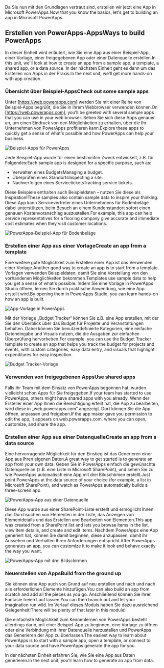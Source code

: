 <span data-ttu-id="63ade-101">Da Sie nun mit den Grundlagen vertraut sind, erstellen wir jetzt eine App in Microsoft PowerApps.</span><span class="sxs-lookup"><span data-stu-id="63ade-101">Now that you know the basics, let's get to building an app in Microsoft PowerApps.</span></span>

## <a name="ways-to-build-powerapps"></a><span data-ttu-id="63ade-102">Erstellen von PowerApps-Apps</span><span class="sxs-lookup"><span data-stu-id="63ade-102">Ways to build PowerApps</span></span>
<span data-ttu-id="63ade-103">In dieser Einheit wird erläutert, wie Sie eine App aus einer Beispiel-App, einer Vorlage, einer freigegebenen App oder einer Datenquelle erstellen.</span><span class="sxs-lookup"><span data-stu-id="63ade-103">In this unit, we'll look at how to create an app from a sample app, a template, a shared app, or a data source.</span></span> <span data-ttu-id="63ade-104">In der nächsten Einheit geht es dann um das Erstellen von Apps in der Praxis.</span><span class="sxs-lookup"><span data-stu-id="63ade-104">In the next unit, we'll get more hands-on with app creation.</span></span>

### <a name="check-out-some-sample-apps"></a><span data-ttu-id="63ade-105">Übersicht über Beispiel-Apps</span><span class="sxs-lookup"><span data-stu-id="63ade-105">Check out some sample apps</span></span>
<span data-ttu-id="63ade-106">Unter [https://web.powerapps.com] werden Sie mit einer Reihe von Beispiel-Apps begrüßt, die Sie in Ihrem Webbrowser verwenden können.</span><span class="sxs-lookup"><span data-stu-id="63ade-106">On [https://web.powerapps.com], you'll be greeted with several sample apps that you can use in your web browser.</span></span> <span data-ttu-id="63ade-107">Sehen Sie sich diese Apps genauer an, um einen Eindruck von den Möglichkeiten zu erhalten, über die Ihr Unternehmen von PowerApps profitieren kann.</span><span class="sxs-lookup"><span data-stu-id="63ade-107">Explore these apps to quickly get a sense of what's possible and how PowerApps can help your business.</span></span>

![Beispiel-Apps für PowerApps](../media/powerapps-samples.png)

<span data-ttu-id="63ade-109">Jede Beispiel-App wurde für einen bestimmten Zweck entwickelt, z.B. für Folgendes:</span><span class="sxs-lookup"><span data-stu-id="63ade-109">Each sample app is designed for a specific purpose, such as:</span></span>

- <span data-ttu-id="63ade-110">Verwalten eines Budgets</span><span class="sxs-lookup"><span data-stu-id="63ade-110">Managing a budget.</span></span>
- <span data-ttu-id="63ade-111">Überprüfen eines Standorts</span><span class="sxs-lookup"><span data-stu-id="63ade-111">Inspecting a site.</span></span>
- <span data-ttu-id="63ade-112">Nachverfolgen eines Servicetickets</span><span class="sxs-lookup"><span data-stu-id="63ade-112">Tracking service tickets.</span></span>

<span data-ttu-id="63ade-113">Diese Beispiele enthalten auch Beispieldaten – nutzen Sie diese als Inspiration!</span><span class="sxs-lookup"><span data-stu-id="63ade-113">These samples also contain sample data to inspire your thinking.</span></span> <span data-ttu-id="63ade-114">Diese App kann Servicevertreter eines Unternehmens für Bodenbeläge dabei unterstützen, beim Besuch an einem Kundenstandort sofort einen genauen Kostenvoranschlag auszustellen.</span><span class="sxs-lookup"><span data-stu-id="63ade-114">For example, this app can help service representatives for a flooring company give accurate and immediate cost estimates when they visit customer locations.</span></span>

![PowerApps-Beispiel-App für Bodenbeläge](../media/powerapps-flooring-sample.png)

### <a name="create-an-app-from-a-template"></a><span data-ttu-id="63ade-116">Erstellen einer App aus einer Vorlage</span><span class="sxs-lookup"><span data-stu-id="63ade-116">Create an app from a template</span></span>
<span data-ttu-id="63ade-117">Eine weitere gute Möglichkeit zum Erstellen einer App ist das Verwenden einer Vorlage.</span><span class="sxs-lookup"><span data-stu-id="63ade-117">Another good way to create an app is to start from a template.</span></span> <span data-ttu-id="63ade-118">Vorlagen verwenden Beispieldaten, damit Sie eine Vorstellung von den vorhandenen Möglichkeiten bekommen.</span><span class="sxs-lookup"><span data-stu-id="63ade-118">Templates use sample data to help you get a sense of what's possible.</span></span> <span data-ttu-id="63ade-119">Indem Sie eine Vorlage in PowerApps Studio öffnen, lernen Sie durch praktische Anwendung, wie eine App erstellt wird.</span><span class="sxs-lookup"><span data-stu-id="63ade-119">By opening them in PowerApps Studio, you can learn hands-on how an app is built.</span></span>

![App-Vorlage in PowerApps](../media/powerapps-templates.png)

<span data-ttu-id="63ade-121">Mit der Vorlage „Budget Tracker“ können Sie z.B. eine App erstellen, mit der Sie den Überblick über das Budget für Projekte und Veranstaltungen behalten. Dabei können Sie benutzerdefinierte Kategorien, eine einfache Dateneingabe und Visuals nutzen, die die Ausgaben zur einfachen Überprüfung hervorheben.</span><span class="sxs-lookup"><span data-stu-id="63ade-121">For example, you can use the Budget Tracker template to create an app that helps you track the budget for projects and events, with custom categories, easy data entry, and visuals that highlight expenditures for easy inspection.</span></span>

![Budget Tracker-Vorlage](../media/powerapps-budget-tracker.png)

### <a name="use-shared-apps"></a><span data-ttu-id="63ade-123">Verwenden von freigegebenen Apps</span><span class="sxs-lookup"><span data-stu-id="63ade-123">Use shared apps</span></span>
<span data-ttu-id="63ade-124">Falls Ihr Team mit dem Einsatz von PowerApps begonnen hat, wurden vielleicht schon Apps für Sie freigegeben.</span><span class="sxs-lookup"><span data-stu-id="63ade-124">If your team has started to use PowerApps, others might have shared apps with you already.</span></span> <span data-ttu-id="63ade-125">Wenn der Ersteller einer App Ihnen die Berechtigung erteilt hat, die App zu bearbeiten, wird diese in „web.powerapps.com“ angezeigt. Dort können Sie die App öffnen, anpassen und freigeben.</span><span class="sxs-lookup"><span data-stu-id="63ade-125">If the app maker gave you permission to edit the app, it appears on web.powerapps.com, where you can open, customize, and share the app.</span></span>

### <a name="create-an-app-from-a-data-source"></a><span data-ttu-id="63ade-126">Erstellen einer App aus einer Datenquelle</span><span class="sxs-lookup"><span data-stu-id="63ade-126">Create an app from a data source</span></span>
<span data-ttu-id="63ade-127">Eine hervorragende Möglichkeit für den Einstieg ist das Generieren einer App aus Ihren eigenen Daten.</span><span class="sxs-lookup"><span data-stu-id="63ade-127">A great way to get started is to generate an app from your own data.</span></span> <span data-ttu-id="63ade-128">Geben Sie in PowerApps einfach die gewünschte Datenquelle an (z.B. eine Liste in Microsoft SharePoint), und sehen Sie zu, wie PowerApps automatisch eine App mit drei Bildschirmen erstellt.</span><span class="sxs-lookup"><span data-stu-id="63ade-128">Just point PowerApps at the data source of your choice (for example, a list in Microsoft SharePoint), and watch as PowerApps automatically builds a three-screen app.</span></span>

![PowerApps-App aus einer Datenquelle](../media/powerapps-app-from-data.png)

<span data-ttu-id="63ade-130">Diese App wurde aus einer SharePoint-Liste erstellt und ermöglicht Ihnen das Durchsuchen von Elementen in der Liste, das Anzeigen von Elementdetails und das Erstellen und Bearbeiten von Elementen.</span><span class="sxs-lookup"><span data-stu-id="63ade-130">This app was created from a SharePoint list and lets you browse items in the list, view item details, and create and edit items.</span></span> <span data-ttu-id="63ade-131">Nachdem PowerApps eine App generiert hat, können Sie damit beginnen, diese anzupassen, damit ihr Aussehen und Verhalten Ihren Anforderungen entspricht.</span><span class="sxs-lookup"><span data-stu-id="63ade-131">After PowerApps generates an app, you can customize it to make it look and behave exactly the way you want.</span></span>

![PowerApps-App mit drei Bildschirmen](../media/powerapps-three-screen-app.png)

### <a name="build-from-the-ground-up"></a><span data-ttu-id="63ade-133">Neuerstellen von Apps</span><span class="sxs-lookup"><span data-stu-id="63ade-133">Build from the ground up</span></span>
<span data-ttu-id="63ade-134">Sie können eine App auch von Grund auf neu erstellen und nach und nach alle erforderlichen Elemente hinzufügen.</span><span class="sxs-lookup"><span data-stu-id="63ade-134">You can also build an app from scratch and add all the pieces as you go.</span></span> <span data-ttu-id="63ade-135">Anschließend können Sie Ihrer Fantasie freien Lauf lassen.</span><span class="sxs-lookup"><span data-stu-id="63ade-135">You can then branch out and let your imagination run wild.</span></span> <span data-ttu-id="63ade-136">Im Verlauf dieses Moduls haben Sie dazu ausreichend Gelegenheit!</span><span class="sxs-lookup"><span data-stu-id="63ade-136">There will be plenty of that later in this module!</span></span>

<span data-ttu-id="63ade-137">Die einfachste Möglichkeit zum Kennenlernen von PowerApps besteht allerdings darin, mit einer Beispiel-App zu beginnen, eine Vorlage zu öffnen oder eine Verbindung mit Ihrer Datenquelle herzustellen und PowerApps das Generieren der App zu überlassen.</span><span class="sxs-lookup"><span data-stu-id="63ade-137">The easiest way to learn about PowerApps is to start with a sample app, open a template, or connect to your data source and have PowerApps generate the app for you.</span></span>

<span data-ttu-id="63ade-138">In der nächsten Einheit erfahren Sie, wie Sie eine App aus Daten generieren.</span><span class="sxs-lookup"><span data-stu-id="63ade-138">In the next unit, you'll learn how to generate an app from data.</span></span>
